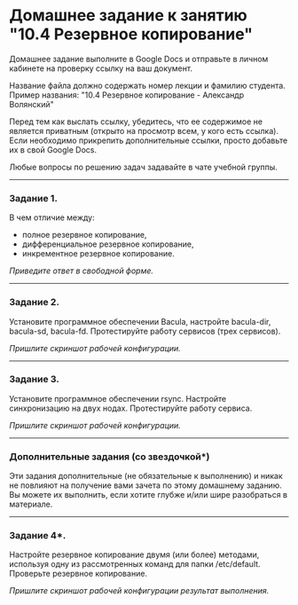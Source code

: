 # Домашнее задание к занятию "10.4 Резервное копирование"

Домашнее задание выполните в Google Docs и отправьте в личном кабинете на проверку ссылку на ваш документ.

Название файла должно содержать номер лекции и фамилию студента. Пример названия: "10.4 Резервное копирование - Александр Волянский"

Перед тем как выслать ссылку, убедитесь, что ее содержимое не является приватным (открыто на просмотр всем, у кого есть ссылка). Если необходимо прикрепить дополнительные ссылки, просто добавьте их в свой Google Docs.

Любые вопросы по решению задач задавайте в чате учебной группы.

---

### Задание 1.

В чем отличие между:

- полное резервное копирование,
- дифференциальное резервное копирование,
- инкрементное резервное копирование.

*Приведите ответ в свободной форме.*


---

### Задание 2.

Установите программное обеспечении Bacula, настройте bacula-dir, bacula-sd,  bacula-fd. Протестируйте работу сервисов (трех сервисов).

*Пришлите скриншот рабочей конфигурации.*


---

### Задание 3.

Установите программное обеспечении rsync. Настройте синхронизацию на двух нодах. Протестируйте работу сервиса.

*Пришлите скриншот рабочей конфигурации.*

---

### Дополнительные задания (со звездочкой*)
Эти задания дополнительные (не обязательные к выполнению) и никак не повлияют на получение вами зачета по этому домашнему заданию. Вы можете их выполнить, если хотите глубже и/или шире разобраться в материале.

---

### Задание 4*.

Настройте резервное копирование двумя (или более) методами, используя одну из рассмотренных команд для папки /etc/default. Проверьте резервное копирование.

*Пришлите скриншот рабочей конфигурации результат выполнения.*